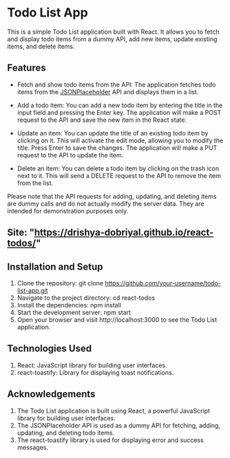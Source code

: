 # Todo List App

This is a simple Todo List application built with React. It allows you to fetch and display todo items from a dummy API, add new items, update existing items, and delete items.

## Features

- Fetch and show todo items from the API: The application fetches todo items from the [JSONPlaceholder](https://jsonplaceholder.typicode.com/todos) API and displays them in a list.

- Add a todo item: You can add a new todo item by entering the title in the input field and pressing the Enter key. The application will make a POST request to the API and save the new item in the React state.

- Update an item: You can update the title of an existing todo item by clicking on it. This will activate the edit mode, allowing you to modify the title. Press Enter to save the changes. The application will make a PUT request to the API to update the item.

- Delete an item: You can delete a todo item by clicking on the trash icon next to it. This will send a DELETE request to the API to remove the item from the list.

Please note that the API requests for adding, updating, and deleting items are dummy calls and do not actually modify the server data. They are intended for demonstration purposes only.

## Site: "https://drishya-dobriyal.github.io/react-todos/"

## Installation and Setup

1. Clone the repository: git clone https://github.com/your-username/todo-list-app.git
2. Navigate to the project directory: cd react-todos
3. Install the dependencies: npm install
4. Start the development server: npm start
5. Open your browser and visit http://localhost:3000 to see the Todo List application.

## Technologies Used

1. React: JavaScript library for building user interfaces.
2. react-toastify: Library for displaying toast notifications.

## Acknowledgements

1. The Todo List application is built using React, a powerful JavaScript library for building user interfaces.
2. The JSONPlaceholder API is used as a dummy API for fetching, adding, updating, and deleting todo items.
3. The react-toastify library is used for displaying error and success messages.
